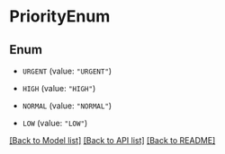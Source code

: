 # PriorityEnum

## Enum


* `URGENT` (value: `"URGENT"`)

* `HIGH` (value: `"HIGH"`)

* `NORMAL` (value: `"NORMAL"`)

* `LOW` (value: `"LOW"`)


[[Back to Model list]](../README.md#documentation-for-models) [[Back to API list]](../README.md#documentation-for-api-endpoints) [[Back to README]](../README.md)


